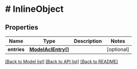 # # InlineObject

## Properties

Name | Type | Description | Notes
------------ | ------------- | ------------- | -------------
**entries** | [**ModelAclEntry[]**](ModelAclEntry.md) |  | [optional]

[[Back to Model list]](../../README.md#models) [[Back to API list]](../../README.md#endpoints) [[Back to README]](../../README.md)
